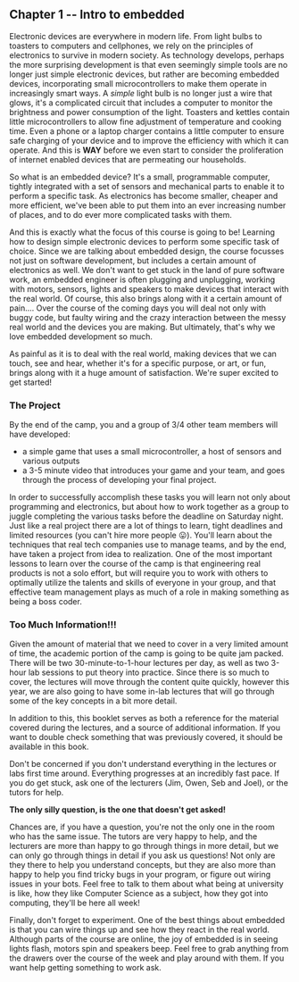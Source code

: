 ## Chapter 1 -- Intro to embedded

Electronic devices are everywhere in modern life. From light bulbs to toasters to computers and cellphones, we rely on the principles of electronics to survive in modern society. As technology develops, perhaps the more surprising development is that even seemingly simple tools are no longer just simple electronic devices, but rather are becoming embedded devices, incorporating small microcontrollers to make them operate in increasingly smart ways. A *simple* light bulb is no longer just a wire that glows, it's a complicated circuit that includes a computer to monitor the brightness and power consumption of the light. Toasters and kettles contain little microcontrollers to allow fine adjustment of temperature and cooking time. Even a phone or a laptop charger contains a little computer to ensure safe charging of your device and to improve the efficiency with which it can operate. And this is **WAY** before we even start to consider the proliferation of internet enabled devices that are permeating our households.

So what is an embedded device? It's a small, programmable computer, tightly integrated with a set of sensors and mechanical parts to enable it to perform a specific task. As electronics has become smaller, cheaper and more efficient, we've been able to put them into an ever increasing number of places, and to do ever more complicated tasks with them.

And this is exactly what the focus of this course is going to be! Learning how to design simple electronic devices to perform some specific task of choice. Since we are talking about embedded design, the course focusses not just on software development, but includes a certain amount of electronics as well. We don't want to get stuck in the land of pure software work, an embedded engineer is often plugging and unplugging, working with motors, sensors, lights and speakers to make devices that interact with the real world. Of course, this also brings along with it a certain amount of pain.... Over the course of the coming days you will deal not only with buggy code, but faulty wiring and the crazy interaction between the messy real world and the devices you are making. But ultimately, that's why we love embedded development so much.

As painful as it is to deal with the real world, making devices that we can touch, see and hear, whether it's for a specific purpose, or art, or fun, brings along with it a huge amount of satisfaction. We're super excited to get started!

### The Project

By the end of the camp, you and a group of 3/4 other team members will have developed:

- a simple game that uses a small microcontroller, a host of sensors and various outputs
- a 3-5 minute video that introduces your game and your team, and goes through the process of developing your final project.

In order to successfully accomplish these tasks you will learn not only about programming and electronics, but about how to work together as a group to juggle completing the various tasks before the deadline on Saturday night. Just like a real project there are a lot of things to learn, tight deadlines and limited resources (you can't hire more people 😛). You'll learn about the techniques that real tech companies use to manage teams, and by the end, have taken a project from idea to realization. One of the most important lessons to learn over the course of the camp is that engineering real products is not a solo effort, but will require you to work with others to optimally utilize the talents and skills of everyone in your group, and that effective team management plays as much of a role in making something as being a boss coder.

### Too Much Information!!!

Given the amount of material that we need to cover in a very limited amount of time, the academic portion of the camp is going to be quite jam packed. There will be two 30-minute-to-1-hour lectures per day, as well as two 3-hour lab sessions to put theory into practice. Since there is so much to cover, the lectures will move through the content quite quickly, however this year, we are also going to have some in-lab lectures that will go through some of the key concepts in a bit more detail.

In addition to this, this booklet serves as both a reference for the material covered during the lectures, and a source of additional information. If you want to double check something that was previously covered, it should be available in this book.

Don't be concerned if you don't understand everything in the lectures or labs first time around. Everything progresses at an incredibly fast pace. If you do get stuck, ask one of the lecturers (Jim, Owen, Seb and Joel), or the tutors for help.

**The only silly question, is the one that doesn't get asked!**

Chances are, if you have a question, you're not the only one in the room who has the same issue. The tutors are very happy to help, and the lecturers are more than happy to go through things in more detail, but we can only go through things in detail if you ask us questions! Not only are they there to help you understand concepts, but they are also more than happy to help you find tricky bugs in your program, or figure out wiring issues in your bots. Feel free to talk to them about what being at university is like, how they like Computer Science as a subject, how they got into computing, they'll be here all week!

Finally, don't forget to experiment. One of the best things about embedded is that you can wire things up and see how they react in the real world. Although parts of the course are online, the joy of embedded is in seeing lights flash, motors spin and speakers beep. Feel free to grab anything from the drawers over the course of the week and play around with them. If you want help getting something to work ask.
